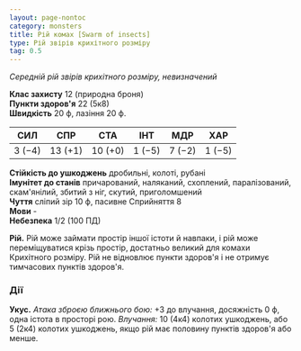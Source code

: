 ```yaml
---
layout: page-nontoc
category: monsters
title: Рій комах [Swarm of insects]
type: Рій звірів крихітного розміру
tag: 0.5
---
```


_Середній рій звірів крихітного розміру, невизначений_

**Клас захисту** 12 (природна броня)    
**Пункти здоров'я** 22 (5к8)    
**Швидкість** 20 ф, лазіння 20 ф.

| СИЛ    | СПР     | СТА     | ІНТ    | МДР    | ХАР    |
| ------ | ------- | ------- | ------ | ------ | ------ |
| 3 (−4) | 13 (+1) | 10 (+0) | 1 (−5) | 7 (−2) | 1 (−5) |

**Стійкість до ушкоджень** дробильні, колоті, рубані    
**Імунітет до станів** причарований, наляканий, схоплений, паралізований, скам'янілий, збитий з ніг, скутий, приголомшений    
**Чуття** сліпий зір 10 ф, пасивне Сприйняття 8    
**Мови** -    
**Небезпека** 1/2 (100 ПД)

**Рій.** Рій може займати простір іншої істоти й навпаки, і рій може переміщуватися крізь простір, достатньо великий для комахи Крихітного розміру. Рій не відновлює пункти здоров'я і не отримує тимчасових пунктів здоров'я.

### Дії
**Укус.** _Атака зброєю ближнього бою:_ +3 до влучання, досяжність 0 ф, одна істота в просторі рою. _Влучання:_ 10 (4к4) колотих ушкоджень, або 5 (2к4) колотих ушкоджень, якщо рій має половину пунктів здоров'я або менше. 
